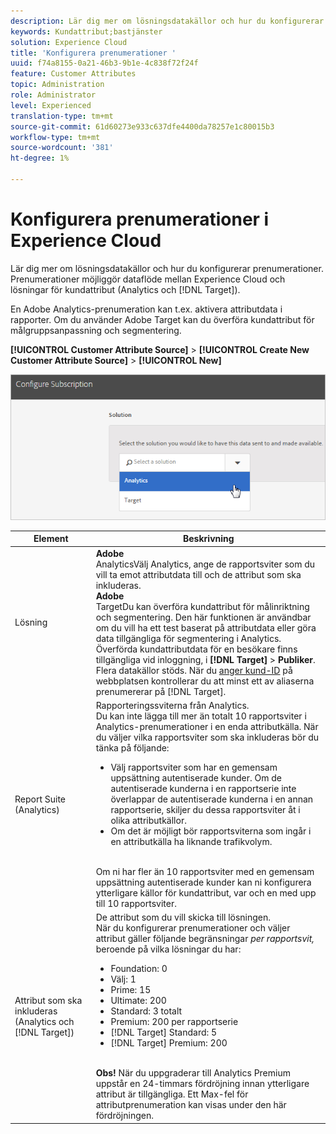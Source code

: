 ```yaml
---
description: Lär dig mer om lösningsdatakällor och hur du konfigurerar prenumerationer. Prenumerationer möjliggör dataflöde mellan Experience Cloud och lösningar för kundattribut (Analytics och Target).
keywords: Kundattribut;bastjänster
solution: Experience Cloud
title: 'Konfigurera prenumerationer '
uuid: f74a8155-0a21-46b3-9b1e-4c838f72f24f
feature: Customer Attributes
topic: Administration
role: Administrator
level: Experienced
translation-type: tm+mt
source-git-commit: 61d60273e933c637dfe4400da78257e1c80015b3
workflow-type: tm+mt
source-wordcount: '381'
ht-degree: 1%

---
```



# Konfigurera prenumerationer i Experience Cloud

Lär dig mer om lösningsdatakällor och hur du konfigurerar prenumerationer. Prenumerationer möjliggör dataflöde mellan Experience Cloud och lösningar för kundattribut (Analytics och [!DNL Target]).

En Adobe Analytics-prenumeration kan t.ex. aktivera attributdata i rapporter. Om du använder Adobe Target kan du överföra kundattribut för målgruppsanpassning och segmentering.

**[!UICONTROL Customer Attribute Source]** > **[!UICONTROL Create New Customer Attribute Source]** > **[!UICONTROL New]**

![](assets/configure_subscription_page.png)

| Element | Beskrivning |
|--- |--- |
| Lösning | **Adobe**<br> AnalyticsVälj Analytics, ange de rapportsviter som du vill ta emot attributdata till och de attribut som ska inkluderas.<br>**Adobe**<br> TargetDu kan överföra kundattribut för målinriktning och segmentering. Den här funktionen är användbar om du vill ha ett test baserat på attributdata eller göra data tillgängliga för segmentering i Analytics.<br>Överförda kundattributdata för en besökare finns tillgängliga vid inloggning, i  **[!DNL Target]** >  **Publiker**.<br>Flera datakällor stöds. När du [anger kund-ID](../core-services/core-services.md) på webbplatsen kontrollerar du att minst ett av aliaserna prenumererar på [!DNL Target]. |
| Report Suite (Analytics) | Rapporteringssviterna från Analytics.<br>Du kan inte lägga till mer än totalt 10 rapportsviter i Analytics-prenumerationer i en enda attributkälla. När du väljer vilka rapportsviter som ska inkluderas bör du tänka på följande:<ul><li>Välj rapportsviter som har en gemensam uppsättning autentiserade kunder. Om de autentiserade kunderna i en rapportserie inte överlappar de autentiserade kunderna i en annan rapportserie, skiljer du dessa rapportsviter åt i olika attributkällor.</li><li>Om det är möjligt bör rapportsviterna som ingår i en attributkälla ha liknande trafikvolym.</li></ul><br>Om ni har fler än 10 rapportsviter med en gemensam uppsättning autentiserade kunder kan ni konfigurera ytterligare källor för kundattribut, var och en med upp till 10 rapportsviter. |
| Attribut som ska inkluderas (Analytics och [!DNL Target]) | De attribut som du vill skicka till lösningen. <br>När du konfigurerar prenumerationer och väljer attribut gäller följande begränsningar  _per rapportsvit,_ beroende på vilka lösningar du har:<ul><li>Foundation: 0</li><li>Välj: 1</li><li>Prime: 15</li><li>Ultimate: 200</li><li>Standard: 3 totalt</li><li>Premium: 200 per rapportserie</li><li>[!DNL Target] Standard: 5</li><li>[!DNL Target] Premium: 200</li></ul><br>**Obs!** När du uppgraderar till Analytics Premium uppstår en 24-timmars fördröjning innan ytterligare attribut är tillgängliga. Ett Max-fel för attributprenumeration kan visas under den här fördröjningen. |
